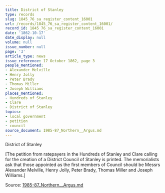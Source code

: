 ```yaml
---
title: District of Stanley
type: records
slug: 1845_76_sa_register_content_16001
url: /records/1845_76_sa_register_content_16001/
record_id: 1845_76_sa_register_content_16001
date: '1862-10-17'
date_display: null
volume: null
issue_number: null
page: '3'
article_type: news
issue_reference: 17 October 1862, page 3
people_mentioned:
- Alexander Melville
- Henry Jolly
- Peter Brady
- Thomas Miller
- Joseph Williams
places_mentioned:
- Hundreds of Stanley
- Clare
- District of Stanley
topics:
- local government
- petition
- council
source_document: 1985-87_Northern__Argus.md
---
```


District of Stanley

[The petition from ratepayers in the Hundreds of Stanley and Clare calling for the creation of a District Council of Stanley is printed.  The memorialists ask that those appointed as the first members of Council should be Messrs Alexander Melville, Henry Jolly, Peter Brady, Thomas Miller and Joseph Williams.]

Source: [1985-87_Northern__Argus.md](/downloads/markdown/1985-87_Northern__Argus.md)
